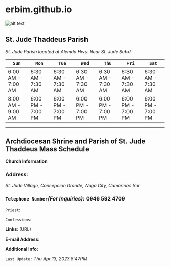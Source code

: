 # erbim.github.io

![alt text](https://upload.wikimedia.org/wikipedia/commons/4/44/St_jude_naga_city.JPG)

## **St. Jude Thaddeus Parish**
*St. Jude Parish located at Alemda Hwy. Near St. Jude Subd.*


| `Sun` | `Mon` | `Tue` | `Wed` | `Thu` | `Fri` | `Sat` |
| --- | --- | --- | --- | --- | --- | --- |
|   6:00 AM - 7:00 AM   |   6:30 AM - 7:30 AM   |   6:30 AM - 7:30 AM   |   6:30 AM - 7:30 AM   |   6:30 AM - 7:30 AM   |   6:30 AM - 7:30 AM   |   6:30 AM - 7:30 AM   |
| 8:00 AM - 9:00 AM | 6:00 PM - 7:00 PM | 6:00 PM - 7:00 PM | 6:00 PM - 7:00 PM | 6:00 PM - 7:00 PM | 6:00 PM - 7:00 PM | 6:00 PM - 7:00 PM |


***

## Archdiocesan Shrine and Parish of St. Jude Thaddeus Mass Schedule
**Church Information**


### Address:
*St. Jude Village, Concepcion Grande, Naga City, Camarines Sur*



### `Telephone Number`*(For Inquiries)*: **0946 592 4709**

`Priest`: 

`Confessions`:


**Links**:  (URL)

**E-mail Address**: 


**Additional Info:**

`Last Update:` *Thu Apr 13, 2023 8:47PM*
